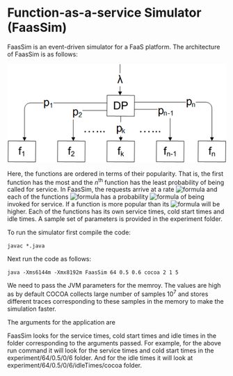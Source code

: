 # Function-as-a-service Simulator (FaasSim)

FaasSim is an event-driven simulator for a FaaS platform. The architecture of FaasSim is as follows:

![](./images/architecture.png)

Here, the functions are ordered in terms of their popularity. That is, the first function has the most and the *n*<sup>th</sup> function has the least probability of being called for service. In FaasSim, the requests arrive at a rate ![formula](https://render.githubusercontent.com/render/math?math=\lambda) and each of the functions ![formula](https://render.githubusercontent.com/render/math?math=f_i) has a probability ![formula](https://render.githubusercontent.com/render/math?math=p_i) of being invoked for service. If a function is more popular than its ![formula](https://render.githubusercontent.com/render/math?math=p_i) will be higher. Each of the functions has its own service times, cold start times and idle times. A sample set of parameters is provided in the experiment folder.

To run the simulator first compile the code:

    javac *.java

Next run the code as follows:

    java -Xms6144m -Xmx8192m FaasSim 64 0.5 0.6 cocoa 2 1 5

We need to pass the JVM parameters for the memroy. The values are high as by default COCOA collects large number of samples 10<sup>7</sup> and stores different traces corresponding to these samples in the memory to make the simulation faster.

The arguments for the application are <numberOfFunctions> <arrivalRate> <zipfShape> <expectedHitRate> <numberOfCpus> <iterationStartIndex> <iterationEndIndex>
    
FaasSim looks for the service times, cold start times and idle times in the folder corresponding to the arguments passed. For example, for the above run command it will look for the service times and cold start times in the experiment/64/0.5/0/6 folder. And for the idle times it will look at experiment/64/0.5/0/6/idleTimes/cocoa folder.

